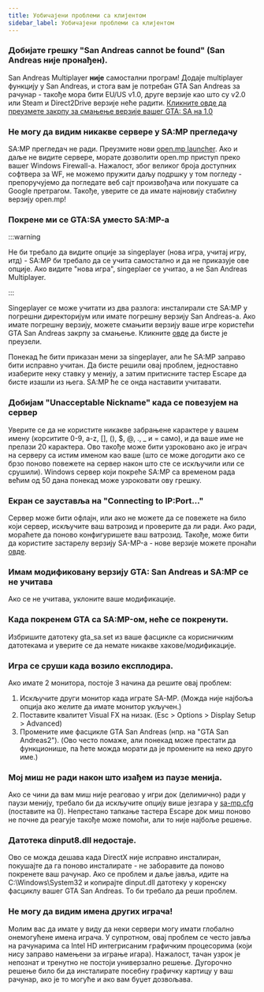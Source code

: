 ```yaml
---
title: Уобичајени проблеми са клијентом
sidebar_label: Уобичајени проблеми са клијентом
---
```


### Добијате грешку "San Andreas cannot be found" (San Andreas није пронађен).

San Andreas Multiplayer **није** самостални програм! Додаје multiplayer функцију у San Andreas, и стога вам је потребан GTA San Andreas за рачунар - такође мора бити EU/US v1.0, друге верзије као што су v2.0 или Steam и Direct2Drive верзије неће радити. [Кликните овде да преузмете закрпу за смањење верзије вашег GTA: SA на 1.0](https://www.gamefront.com/games/grand-theft-auto-san-andreas/file/gta-sa-downgrader-patch)

### Не могу да видим никакве сервере у SA:MP прегледачу

SA:MP прегледач не ради. Преузмите нови [open.mp launcher](https://github.com/openmultiplayer/launcher/releases/latest).
Ако и даље не видите сервере, морате дозволити open.mp приступ преко вашег Windows Firewall-a. Нажалост, због великог броја доступних софтвера за WF, не можемо пружити даљу подршку у том погледу - препоручујемо да погледате веб сајт произвођача или покушате са Google претрагом. Такође, уверите се да имате најновију стабилну верзију open.mp!

### Покрене ми се GTA:SA уместо SA:MP-a

:::warning

Не би требало да видите опције за singeplayer (нова игра, учитај игру, итд) - SA:MP
би требало да се учита самостално и да не приказује ове опције. Ако видите "нова игра", singeplaer се учитао, а не San Andreas Multiplayer.

:::

Singeplayer се може учитати из два разлога: инсталирали сте SA:MP
у погрешни директоријум или имате погрешну верзију San Andreas-а. Ако имате погрешну верзију, можете смањити верзију ваше игре користећи GTA San Andreas закрпу за смањење. Кликните [овде](https://www.gamefront.com/games/grand-theft-auto-san-andreas/file/gta-sa-downgrader-patch) да бисте је преузели.

Понекад ће бити приказан мени за singeplayer, али ће SA:MP
заправо бити исправно учитан. Да бисте решили овај проблем, једноставно изаберите неку ставку у менију, а затим притисните тастер Escape да бисте изашли из њега. SA:MP
ће се онда наставити учитавати.

### Добијам "Unacceptable Nickname" када се повезујем на сервер

Уверите се да не користите никакве забрањене карактере у вашем имену (корситите 0-9, a-z, \[\], (), \$, @, ., \_ и = само), и да ваше име не прелази 20 карактера. Ово такође може бити узроковано ако је играч на серверу са истим именом као ваше (што се може догодити ако се брзо поново повежете на сервер након што сте се искључили или се срушили). Windows сервер који покреће SA:MP
са временом рада већим од 50 дана понекад може узроковати ову грешку.

### Екран се зауставља на "Connecting to IP:Port..."

Сервер може бити офлајн, или ако не можете да се повежете на било који сервер, искључите ваш ватрозид и проверите да ли ради. Ако ради, мораћете да поново конфигуришете ваш ватрозид. Такође, може бити да користите застарелу верзију SA-MP-а - нове верзије можете пронаћи [овде](https://sa-mp.mp/downloads/).

### Имам модификовану верзију GTA: San Andreas и SA:MP се не учитава

Ако се не учитава, уклоните ваше модификације.

### Када покренем GTA са SA:MP-ом, неће се покренути.

Избришите датотеку gta_sa.set из ваше фасцикле са корисничким датотекама и уверите се да немате никакве хакове/модификације.

### Игра се сруши када возило експлодира.

Ако имате 2 монитора, постоје 3 начина да решите овај проблем:

1. Искључите други монитор када играте SA-MP. (Можда није најбоља опција ако желите да имате монитор укључен.)
2. Поставите квалитет Visual FX на низак. (Esc > Options > Display Setup > Advanced)
3. Промените име фасцикле GTA San Andreas (нпр. на "GTA San Andreas2"). (Ово често помаже, али понекад може престати да функционише, па ћете можда морати да је промените на неко друго име.)

### Мој миш не ради након што изађем из паузе менија.

Ако се чини да вам миш није реаговао у игри док (делимично) ради у паузи менију, требало би да искључите опцију више језгара у [sa-mp.cfg](ClientCommands#file-sa-mpcfg "sa-mp.cfg") (поставите на 0). Непрестано тапкање тастера Escape док миш поново не почне да реагује такође може помоћи, али то није најбоље решење.

### Датотека dinput8.dll недостаје.

Ово се можда дешава када DirectX није исправно инсталиран, покушајте да га поново инсталирате - не заборавите да поново покренете ваш рачунар. Ако се проблем и даље јавља, идите на C:\\Windows\\System32 и копирајте dinput.dll датотеку у коренску фасциклу вашег GTA San Andreas. То би требало да реши проблем.

### Не могу да видим имена других играча!

Молим вас да имате у виду да неки сервери могу имати глобално онемогућене имена играча. У супротном, овај проблем се често јавља на рачунарима са Intel HD интегрисаним графичким процесорима (који нису заправо намењени за играње игара). Нажалост, тачан узрок је непознат и тренутно не постоји универзално решење. Дугорочно решење било би да инсталирате посебну графичку картицу у ваш рачунар, ако је то могуће и ако вам буџет дозвољава.
